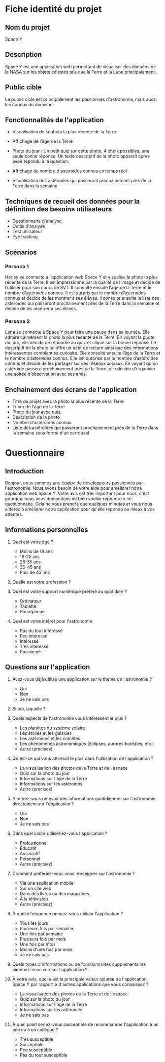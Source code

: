 # Fiche identité du projet
## Nom du projet
Space Y

## Description
Space Y est une application web permettant de visualiser des données de la NASA sur les objets célestes tels que la Terre et la Lune principalement.

## Public cible
Le public cible est principalement les passionnés d'astronomie, mais aussi les curieux du domaine.

## Fonctionnalités de l'application
- Visualisation de la photo la plus récente de la Terre
- Affichage de l'âge de la Terre

- Photo du jour : 
    Un petit quiz sur cette photo, 4 choix possibles, une seule bonne réponse.
    Un texte descriptif de la photo apparaît après avoir répondu à la question.

- Affichage du nombre d'astéroïdes connus en temps réel
- Visualisation des astéroïdes qui passeront prochainement près de la Terre dans la semaine

## Techniques de recueil des données pour la définition des besoins utilisateurs
- Questionnaire d'analyse
- Outils d'analyse
- Test utilisateur
- Eye tracking

## Scénarios
### Persona 1
Harley se connecte à l’application web Space Y et visualise la photo la plus récente de la Terre. Il est impressionné par la qualité de l’image et décide de l’utiliser pour son cours de SVT. Il consulte ensuite l’âge de la Terre et le nombre d’astéroïdes connus. Il est surpris par le nombre d’astéroïdes connus et décide de les montrer à ses élèves. Il consulte ensuite la liste des astéroïdes qui passeront prochainement près de la Terre dans la semaine et décide de les montrer à ses élèves.

### Persona 2
Léna se connecte à Space Y pour faire une pause dans sa journée. Elle admire calmement la photo la plus récente de la Terre. En voyant la photo du jour, elle décide de répondre au quiz et clique sur la bonne réponse. Le descriptif de la photo lui offre un petit de lecture ainsi que des informations intéressantes comblant sa curiosité. Elle consulte ensuite l’âge de la Terre et le nombre d’astéroïdes connus. Elle est surprise par le nombre d’astéroïdes connus et décide de les partager sur ses réseaux sociaux. En voyant qu'un astéroïde passera prochainement près de la Terre, elle décide d'organiser une soirée d'observation avec ses amis.

## Enchainement des écrans de l'application
- Titre du projet avec la photo la plus récente de la Terre
- Timer de l'âge de la Terre
- Photo du jour avec quiz
- Description de la photo
- Nombre d'astéroïdes connus
- Liste des astéroïdes qui passeront prochainement près de la Terre dans la semaine sous forme d'un carrousel

# Questionnaire
## Introduction
Bonjour, nous sommes une équipe de développeurs passionnés par l'astronomie. Nous avons besoin de votre aide pour améliorer notre application web Space Y. Votre avis est très important pour nous, c'est pourquoi nous vous demandons de bien vouloir répondre à ce questionnaire. Cela ne vous prendra que quelques minutes et vous nous aiderez à améliorer notre application pour qu'elle réponde au mieux à vos attentes.

## Informations personnelles
1. Quel est votre âge ?
   - Moins de 18 ans
   - 18-25 ans
   - 26-35 ans
   - 36-45 ans
   - Plus de 45 ans

2. Quelle est votre profession ?

3. Quel est votre support numérique préféré au quotidien ?
   - Ordinateur
   - Tablette
   - Smartphone

4. Quel est votre intérêt pour l'astronomie
   - Pas du tout intéressé
   - Peu intéressé
   - Intéressé
   - Très intéressé
   - Passionné

## Questions sur l'application
1. Avez-vous déjà utilisé une application sur le thème de l'astronomie ?
   - Oui
   - Non
   - Je ne sais pas

2. Si oui, laquelle ?

3. Quels aspects de l'astronomie vous intéressent le plus ?
   - Les planètes du système solaire
   - Les étoiles et les galaxies
   - Les astéroïdes et les comètes
   - Les phénomènes astronomiques (éclipses, aurores boréales, etc.)
   - Autre (précisez)

4. Qu'est-ce qui vous attirerait le plus dans l'utilisation de l'application ?
   - La visualisation des photos de la Terre et de l'espace
   - Quiz sur la photo du jour
   - Informations sur l'âge de la Terre
   - Informations sur les astéroïdes
   - Autre (précisez)

5. Aimerez-vous recevoir des informations quotidiennes sur l'astronomie directement sur l'application ?
   - Oui
   - Non
   - Je ne sais pas

6. Dans quel cadre utiliseriez-vous l'application ?
   - Professionnel
   - Éducatif
   - Associatif
   - Personnel
   - Autre (précisez)

7. Comment préfériez-vous vous renseigner sur l'astronomie ?
   - Via une application mobile
   - Sur un site web
   - Dans des livres ou des magazines
   - À la télévision
   - Autre (précisez)

8. À quelle fréquence pensez-vous utiliser l'application ?
   - Tous les jours
   - Plusieurs fois par semaine
   - Une fois par semaine
   - Plusieurs fois par mois
   - Une fois par mois
   - Moins d'une fois par mois
   - Je ne sais pas

9. Quels types d'informations ou de fonctionnalités supplémentaires aimeriez-vous voir sur l'application ?

10. À votre avis, quelle est la principale valeur ajoutée de l'application Space Y par rapport à d'autres applications que vous connaissez ?
    - La visualisation des photos de la Terre et de l'espace
    - Quiz sur la photo du jour
    - Informations sur l'âge de la Terre
    - Informations sur les astéroïdes
    - Je ne sais pas

11. À quel point seriez-vous susceptible de recommander l'application à un ami ou à un collègue ?
    - Très susceptible
    - Susceptible
    - Peu susceptible
    - Pas du tout susceptible
